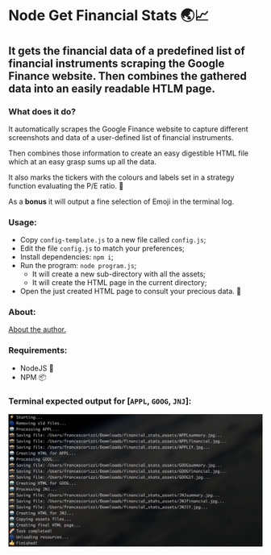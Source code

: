 # Node Get Financial Stats 🌏📈

## It gets the financial data of a predefined list of financial instruments scraping the Google Finance website. Then combines the gathered data into an easily readable HTLM page.

### What does it do?
It automatically scrapes the Google Finance website to capture different screenshots and data of a user-defined list of financial instruments.

Then combines those information to create an easy digestible HTML file which at an easy grasp sums up all the data.

It also marks the tickers with the colours and labels set in a strategy function evaluating the P/E ratio. 💸

As a **bonus** it will output a fine selection of Emoji in the terminal log.

### Usage:
- Copy `config-template.js` to a new file called `config.js`;
- Edit the file `config.js` to match your preferences;
- Install dependencies: `npm i`;
- Run the program: `node program.js`;
    - It will create a new sub-directory with all the assets;
    - It will create the HTML page in the current directory;
- Open the just created HTML page to consult your precious data. 🙌

### About:
[About the author.](https://frarizzi.science/about)

### Requirements:
 - NodeJS 🦏
 - NPM 📦

### Terminal expected output for \[`APPL`, `GOOG`, `JNJ`\]:
![Terminal Output](assets/terminal-output.png?raw=true "Terminal Output")
